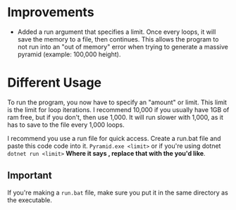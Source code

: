 # Improvements
- Added a run argument that specifies a limit. Once every <limit> loops, it will save the memory to a file, then continues.
This allows the program to not run into an "out of memory" error when trying to generate a massive pyramid (example: 100,000 height).

# Different Usage
To run the program, you now have to specify an "amount" or limit. This limit is the limit for loop iterations. I recommend 10,000 if you usually have 1GB of ram free, but if you don't, then use 1,000. It will run slower with 1,000, as it has to save to the file every 1,000 loops.

I recommend you use a run file for quick access. Create a run.bat file and paste this code code into it.
`Pyramid.exe <limit>` or if you're using dotnet `dotnet run <limit>`
**Where it says <limit>, replace that with the <limit> you'd like**.

## Important
If you're making a ``run.bat`` file, make sure you put it in the same directory as the executable.
